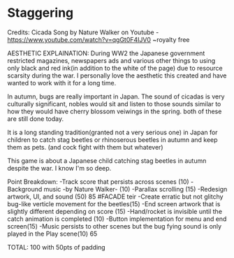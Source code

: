 # Staggering
Credits:
Cicada Song by Nature Walker on Youtube - https://www.youtube.com/watch?v=qgGt0F4IJV0 ~royalty free

AESTHETIC EXPLAINATION:
During WW2 the Japanese government restricted magazines, newspapers ads and various other things to using only black and red ink(in addition to the white of the page) due to resource scarsity during the war. I personally love the aesthetic this created and have wanted to work with it for a long time.

In autumn, bugs are really important in Japan. The sound of cicadas is very culturally significant, nobles would sit and listen to those sounds similar to how they would have cherry blossom veiwings in the spring. both of these are still done today.

It is a long standing tradition(granted not a very serious one) in Japan for children to catch stag beetles or rhinoserous beetles in autumn and keep them as pets. (and cock fight with them but whatever)

This game is about a Japanese child catching stag beetles in autumn despite the war. I know I'm so deep.


Point Breakdown:
-Track score that persists across scenes (10)
-Background music -by Nature Walker- (10)
-Parallax scrolling (15)
-Redesign artwork, UI, and sound (50)
85
#FACADE teir
-Create erratic but not glitchy bug-like verticle movement for the beetles(15)
-End screen artwork that is slightly different depending on score (15)
-Hand/rocket is invisible until the catch animation is completed (10)
-Button implementation for menu and end screen(15)
-Music persists to other scenes but the bug fying sound is only played in the Play scene(10)
65

TOTAL: 100 
with 50pts of padding

